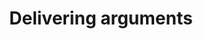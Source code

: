 ---
title: "Delivering arguments"
lang: "English"
year: "2020"
links: ['N7IZCx9-0Rg']
slides: ""
authors: ['Senkai Hsia']
tags: ['Debate']
layout: "workshop"
categories: ["workshops"]
---